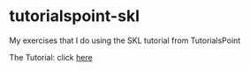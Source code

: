 # tutorialspoint-skl
My exercises that I do using the SKL tutorial from TutorialsPoint

The Tutorial: click [here](https://www.tutorialspoint.com/scikit_learn/scikit_learn_tutorial.pdf)
